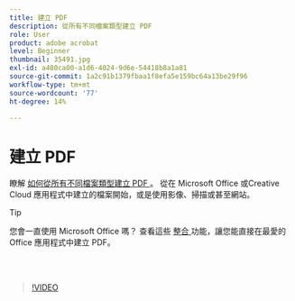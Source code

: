 ```yaml
---
title: 建立 PDF
description: 從所有不同檔案類型建立 PDF
role: User
product: adobe acrobat
level: Beginner
thumbnail: 35491.jpg
exl-id: a480ca00-a1d6-4024-9d6e-54418b8a1a81
source-git-commit: 1a2c91b1379fbaa1f8efa5e159bc64a13be29f96
workflow-type: tm+mt
source-wordcount: '77'
ht-degree: 14%

---
```


# 建立 PDF

瞭解 [ 如何從所有不同檔案類型建立 PDF ](https://www.adobe.com/tw/acrobat/online/convert-pdf.html) 。 從在 Microsoft Office 或Creative Cloud 應用程式中建立的檔案開始，或是使用影像、掃描或甚至網站。

>[!TIP]
>
>您會一直使用 Microsoft Office 嗎？ 查看這些 [ 整合 ](../integrate/integrate-overview.md#microsoft) 功能，讓您能直接在最愛的 Office 應用程式中建立 PDF。

<br> 

>[!VIDEO](https://video.tv.adobe.com/v/35491?hidetitle=true)